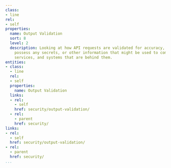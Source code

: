 ```yaml
---
class:
- line
rel:
- self
properties:
  name: Output Validation
  sort: 8
  level: 2
  description: Looking at how API requests are validated for accuracy, and do not
    possess any secrets, or other information that might be used to compromise the
    services, and systems that are behind them.
entities:
- class:
  - line
  rel:
  - self
  properties:
    name: Output Validation
  links:
  - rel:
    - self
    href: security/output-validation/
  - rel:
    - parent
    href: security/
links:
- rel:
  - self
  href: security/output-validation/
- rel:
  - parent
  href: security/
...
```

